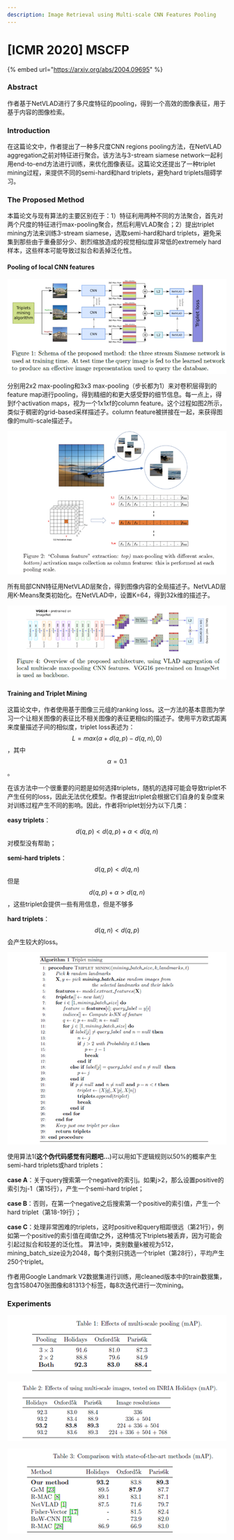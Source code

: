 ```yaml
---
description: Image Retrieval using Multi-scale CNN Features Pooling
---
```


# \[ICMR 2020] MSCFP

{% embed url="https://arxiv.org/abs/2004.09695" %}

### Abstract

作者基于NetVLAD进行了多尺度特征的pooling，得到一个高效的图像表征，用于基于内容的图像检索。

### Introduction

在这篇论文中，作者提出了一种多尺度CNN regions pooling方法，在NetVLAD aggregation之前对特征进行聚合。该方法与3-stream siamese network一起利用end-to-end方法进行训练，来优化图像表征。这篇论文还提出了一种triplet mining过程，来提供不同的semi-hard和hard triplets，避免hard triplets阻碍学习。

### The Proposed Method

本篇论文与现有算法的主要区别在于：1）特征利用两种不同的方法聚合，首先对两个尺度的特征进行max-pooling聚合，然后利用VLAD聚合；2）提出triplet mining方法来训练3-stream siamese，选取semi-hard和hard triplets，避免采集到那些由于重叠部分少、剧烈缩放造成的视觉相似度非常低的extremely hard样本，这些样本可能导致过拟合和丢掉泛化性。

#### Pooling of local CNN features

![](<../../.gitbook/assets/image (516).png>)

分别用2x2 max-pooling和3x3 max-pooling（步长都为1）来对卷积层得到的feature map进行pooling，得到精细的和更大感受野的细节信息。每一点上，得到f个activation maps，视为一个1x1xf的column feature。这个过程如图2所示，类似于稠密的grid-based采样描述子。column feature被拼接在一起，来获得图像的multi-scale描述子。&#x20;

![](<../../.gitbook/assets/image (697).png>)

所有局部CNN特征用NetVLAD层聚合，得到图像内容的全局描述子。NetVLAD层用K-Means聚类初始化。在NetVLAD中，设置K=64，得到32k维的描述子。&#x20;

![](<../../.gitbook/assets/image (813).png>)

#### Training and Triplet Mining

这篇论文中，作者使用基于图像三元组的ranking loss。这一方法的基本意图为学习一个让相关图像的表征比不相关图像的表征更相似的描述子。使用平方欧式距离来度量描述子间的相似度，triplet loss表述为：$$L=max(\alpha+d(q,p)-d(q,n),0)$$，其中$$\alpha=0.1$$。&#x20;

在该方法中一个很重要的问题是如何选择triplets，随机的选择可能会导致triplet不产生任何的loss，因此无法优化模型。作者提出triplet会根据它们自身的复杂度来对训练过程产生不同的影响。因此，作者将triplet划分为以下几类：&#x20;

**easy triplets**：$$d(q,p)<d(q,p)+\alpha<d(q,n)$$对模型没有帮助；&#x20;

**semi-hard triplets**：$$d(q,p)<d(q,n)$$但是$$d(q,p)+\alpha>d(q,n)$$，这些triplet会提供一些有用信息，但是不够多&#x20;

**hard triplets**：$$d(q,n)<d(q,p)$$会产生较大的loss。&#x20;

![](<../../.gitbook/assets/image (837).png>)

使用算法1(**这个伪代码感觉有问题吧...**)可以用如下逻辑规则以50%的概率产生semi-hard triplets或hard triplets：&#x20;

**case A**：关于query搜索第一个negative的索引j。如果j>2，那么设置positive的索引为j-1（第15行），产生一个semi-hard triplet；&#x20;

**case B**：否则，在第一个negative之后搜索第一个positive的索引值，产生一个hard triplet（第18-19行）；&#x20;

**case C**：处理非常困难的triplets，这时positive和query相距很远（第21行），例如第一个positive的索引值在阈值t之外，这种情况下triplets被丢弃，因为可能会引起过拟合和较差的泛化性。 算法1中，类别数量k被视为512，mining\_batch\_size设为2048，每个类别只挑选一个triplet（第28行），平均产生250个triplet。&#x20;

作者用Google Landmark V2数据集进行训练，用cleaned版本中的train数据集，包含1580470张图像和81313个标签，每8次迭代进行一次mining。

### Experiments

![](<../../.gitbook/assets/image (25) (1).png>)

![](<../../.gitbook/assets/image (874).png>)

![](<../../.gitbook/assets/image (529).png>)
